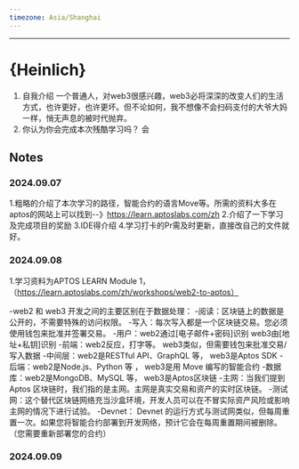 ```yaml
---
timezone: Asia/Shanghai
---
```


---

# {Heinlich}

1. 自我介绍
   一个普通人，对web3很感兴趣，web3必将深深的改变人们的生活方式，也许更好，也许更坏。但不论如何，我不想像不会扫码支付的大爷大妈一样，悄无声息的被时代抛弃。
3. 你认为你会完成本次残酷学习吗？
   会

## Notes

<!-- Content_START -->

### 2024.09.07
1.粗略的介绍了本次学习的路径，智能合约的语言Move等。所需的资料大多在aptos的网站上可以找到--》https://learn.aptoslabs.com/zh
2.介绍了一下学习及完成项目的奖励
3.IDE得介绍
4.学习打卡的Pr需及时更新，直接改自己的文件就好。

### 2024.09.08
1.学习资料为APTOS LEARN Module 1，（https://learn.aptoslabs.com/zh/workshops/web2-to-aptos）

-web2 和 web3 开发之间的主要区别在于数据处理：
-阅读：区块链上的数据是公开的，不需要特殊的访问权限。
-写入：每次写入都是一个区块链交易。您必须使用钱包来批准并签署交易。
-用户：web2通过[电子邮件+密码]识别	web3由[地址+私钥]识别
-前端：web2反应，打字等。    web3类似，但需要钱包来批准交易/写入数据
-中间层：web2是RESTful API、GraphQL 等，  web3是Aptos SDK
-后端：web2是Node.js、Python 等 ， web3是用 Move 编写的智能合约
-数据库：web2是MongoDB、MySQL 等， web3是Aptos区块链
-主网：当我们提到 Aptos 区块链时，我们指的是主网。主网是真实交易和资产的实时区块链。
-测试网：这个替代区块链网络充当沙盒环境，开发人员可以在不冒实际资产风险或影响主网的情况下进行试验。
-Devnet： Devnet 的运行方式与测试网类似，但每周重置一次。如果您将智能合约部署到开发网络，预计它会在每周重置期间被删除。 （您需要重新部署您的合约）
### 2024.09.09
<!-- Content_END -->
